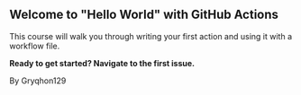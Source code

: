 ## Welcome to "Hello World" with GitHub Actions

This course will walk you through writing your first action and using it with a workflow file. 

**Ready to get started? Navigate to the first issue.**

By Gryqhon129